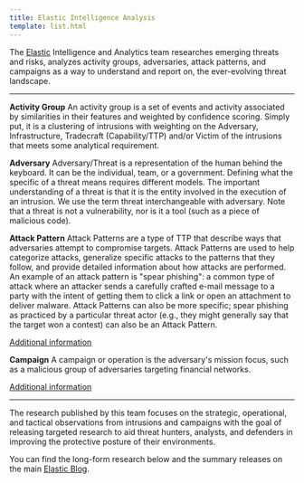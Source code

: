 ```yaml
---
title: Elastic Intelligence Analysis
template: list.html
---
```


The [Elastic](https://www.elastic.co) Intelligence and Analytics team researches emerging threats and risks, analyzes
activity groups, adversaries, attack patterns, and campaigns as a way to understand and report on, the ever-evolving
threat landscape.

---

**Activity Group**
An activity group is a set of events and activity associated by similarities in their features and weighted by confidence
scoring. Simply put, it is a clustering of intrusions with weighting on the Adversary, Infrastructure, Tradecraft
(Capability/TTP) and/or Victim of the intrusions that meets some analytical requirement.

**Adversary**
Adversary/Threat is a representation of the human behind the keyboard. It can be the individual, team, or a government.
Defining what the specific of a threat means requires different models. The important understanding of a threat is that
it is the entity involved in the execution of an intrusion. We use the term threat interchangeable with adversary. Note
that a threat is not a vulnerability, nor is it a tool (such as a piece of malicious code).

**Attack Pattern**
Attack Patterns are a type of TTP that describe ways that adversaries attempt to compromise targets. Attack Patterns are
used to help categorize attacks, generalize specific attacks to the patterns that they follow, and provide detailed
information about how attacks are performed. An example of an attack pattern is "spear phishing": a common type of attack
where an attacker sends a carefully crafted e-mail message to a party with the intent of getting them to click a link or
open an attachment to deliver malware. Attack Patterns can also be more specific; spear phishing as practiced by a
particular threat actor (e.g., they might generally say that the target won a contest) can also be an Attack Pattern.

[Additional information](https://docs.oasis-open.org/cti/stix/v2.1/cs02/stix-v2.1-cs02.html#_axjijf603msy)

**Campaign**
A campaign or operation is the adversary's mission focus, such as a malicious group of adversaries targeting financial networks.

[Additional information](https://docs.oasis-open.org/cti/stix/v2.1/cs02/stix-v2.1-cs02.html#_pcpvfz4ik6d6)

---

The research published by this team focuses on the strategic, operational, and tactical observations from intrusions and
campaigns with the goal of releasing targeted research to aid threat hunters, analysts, and defenders in improving the
protective posture of their environments.

You can find the long-form research below and the summary releases on the main
[Elastic Blog](https://www.elastic.co/blog/author/elastic-security-intelligence-&-analytics-team).
